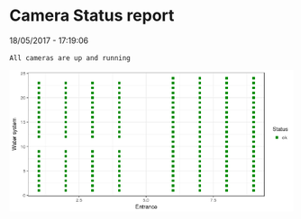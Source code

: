 Camera Status report
================
18/05/2017 - 17:19:06

    All cameras are up and running

![](camreport_files/figure-markdown_github/unnamed-chunk-2-1.png)
